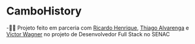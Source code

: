 # CamboHistory
 
-👨‍💻 Projeto feito em parceria com <a href="https://github.com/Riquerzin" target="_blank">Ricardo Henrique</a>, <a href="https://github.com/" target="_blank">Thiago Alvarenga</a> e <a href="https://github.com/" target="_blank">Victor Wagner</a> no projeto de Desenvolvedor Full Stack no SENAC
